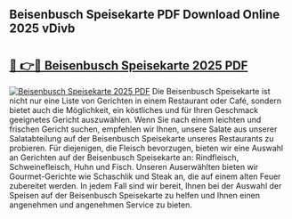 ## Beisenbusch Speisekarte PDF Download Online 2025 vDivb

# <h2><a href="http://gc8nimk.nevu.top/?p=Beisenbusch+Speisekarte">🔗 👉🔴 Beisenbusch Speisekarte 2025 PDF</a></h2>

[![Beisenbusch Speisekarte 2025 PDF](https://i.imgur.com/dBaPXMq.png)](http://gc8nimk.nevu.top/?p=Beisenbusch+Speisekarte)
Die Beisenbusch Speisekarte ist nicht nur eine Liste von Gerichten in einem Restaurant oder Café, sondern bietet auch die Möglichkeit, ein köstliches und für Ihren Geschmack geeignetes Gericht auszuwählen. Wenn Sie nach einem leichten und frischen Gericht suchen, empfehlen wir Ihnen, unsere Salate aus unserer Salatabteilung auf der Beisenbusch Speisekarte unseres Restaurants zu probieren. Für diejenigen, die Fleisch bevorzugen, bieten wir eine Auswahl an Gerichten auf der Beisenbusch Speisekarte an: Rindfleisch, Schweinefleisch, Huhn und Fisch. Unseren Auserwählten bieten wir Gourmet-Gerichte wie Schaschlik und Steak an, die auf einem alten Feuer zubereitet werden. In jedem Fall sind wir bereit, Ihnen bei der Auswahl der Speisen auf der Beisenbusch Speisekarte zu helfen und Ihnen einen angenehmen und angenehmen Service zu bieten.
